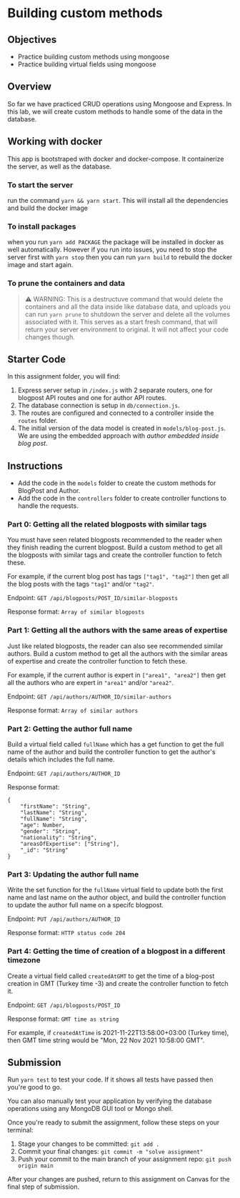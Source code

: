 # Building custom methods

## Objectives

- Practice building custom methods using mongoose
- Practice building virtual fields using mongoose

## Overview

So far we have practiced CRUD operations using Mongoose and Express. In this lab, we will create custom methods to handle some of the data in the database.

## Working with docker

This app is bootstraped with docker and docker-compose. It containerize the server, as well as the database.

### To start the server

run the command `yarn && yarn start`. This will install all the dependencies and build the docker image

### To install packages

when you run `yarn add PACKAGE` the package will be installed in docker as well automatically. However if you run into issues, you need to stop the server first with `yarn stop` then you can run `yarn build` to rebuild the docker image and start again.

### To prune the containers and data

> ⚠️ WARNING: This is a destructuve command that would delete the containers and all the data inside like database data, and uploads
> you can run `yarn prune` to shutdown the server and delete all the volumes associated with it. This serves as a start fresh command, that will return your server environment to original. It will not affect your code changes though.


## Starter Code

In this assignment folder, you will find:

1. Express server setup in `/index.js` with 2 separate routers, one for blogpost API routes and one for author API routes.
2. The database connection is setup in `db/connection.js`.
3. The routes are configured and connected to a controller inside the `routes` folder.
4. The initial version of the data model is created in `models/blog-post.js`. We are using the embedded approach with _author embedded inside blog post_.

## Instructions

- Add the code in the `models` folder to create the custom methods for BlogPost and Author.
- Add the code in the `controllers` folder to create controller functions to handle the requests.

### Part 0: Getting all the related blogposts with similar tags

You must have seen related blogposts recommended to the reader when they finish reading the current blogpost. Build a custom method to get all the blogposts with similar tags and create the controller function to fetch these.

For example, if the current blog post has tags `["tag1", "tag2"]` then get all the blog posts with the tags `"tag1"` and/or `"tag2"`.

Endpoint: `GET /api/blogposts/POST_ID/similar-blogposts`

Response format: `Array of similar blogposts`

### Part 1: Getting all the authors with the same areas of expertise

Just like related blogposts, the reader can also see recommended similar authors. Build a custom method to get all the authors with the similar areas of expertise and create the controller function to fetch these.

For example, if the current author is expert in `["area1", "area2"]` then get all the authors who are expert in `"area1"` and/or `"area2"`.

Endpoint: `GET /api/authors/AUTHOR_ID/similar-authors`

Response format: `Array of similar authors`

### Part 2: Getting the author full name

Build a virtual field called `fullName` which has a get function to get the full name of the author and build the controller function to get the author's details which includes the full name.

Endpoint: `GET /api/authors/AUTHOR_ID`

Response format:
```
{
    "firstName": "String",
    "lastName": "String",
    "fullName": "String",
    "age": Number,
    "gender": "String",
    "nationality": "String",
    "areasOfExpertise": ["String"],
    "_id": "String"
}
```

### Part 3: Updating the author full name

Write the set function for the `fullName` virtual field to update both the first name and last name on the author object, and build the controller function to update the author full name on a specifc blogpost.

Endpoint: `PUT /api/authors/AUTHOR_ID`

Response format: `HTTP status code 204`

### Part 4: Getting the time of creation of a blogpost in a different timezone

Create a virtual field called `createdAtGMT` to get the time of a blog-post creation in GMT (Turkey time -3) and create the controller function to fetch it.

Endpoint: `GET /api/blogposts/POST_ID`

Response format: `GMT time as string`

For example, if `createdAtTime` is 2021-11-22T13:58:00+03:00 (Turkey time), then GMT time string would be "Mon, 22 Nov 2021 10:58:00 GMT".

## Submission

Run `yarn test` to test your code. If it shows all tests have passed then you're good to go.

You can also manually test your application by verifying the database operations using any MongoDB GUI tool or Mongo shell.

Once you're ready to submit the assignment, follow these steps on your terminal:

1. Stage your changes to be committed: `git add .`
2. Commit your final changes: `git commit -m "solve assignment"`
3. Push your commit to the main branch of your assignment repo: `git push origin main`

After your changes are pushed, return to this assignment on Canvas for the final step of submission.
